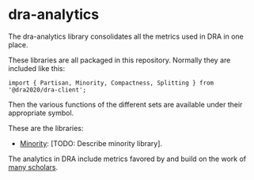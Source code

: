 # dra-analytics
The dra-analytics library consolidates all the metrics used in DRA in one place.

These libraries are all packaged in this repository. Normally they are included like this:

    import { Partisan, Minority, Compactness, Splitting } from '@dra2020/dra-client';

Then the various functions of the different sets are available under their appropriate symbol.

These are the libraries:

- [Minority](./docs/minority.md): [TODO: Describe minority library].

The analytics in DRA include metrics favored by and build on the work of [many scholars](./docs/attributions.md).